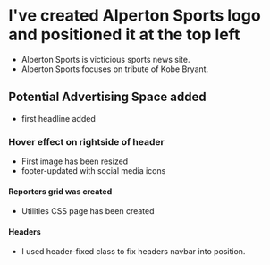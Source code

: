 # I've created Alperton Sports logo and positioned it at the top left

- Alperton Sports is victicious sports news site.
- Alperton Sports focuses on tribute of Kobe Bryant.

## Potential Advertising Space added

- first headline added

### Hover effect on rightside of header

- First image has been resized
- footer-updated with social media icons

#### Reporters grid was created

- Utilities CSS page has been created

#### Headers

- I used header-fixed class to fix headers navbar into position.
